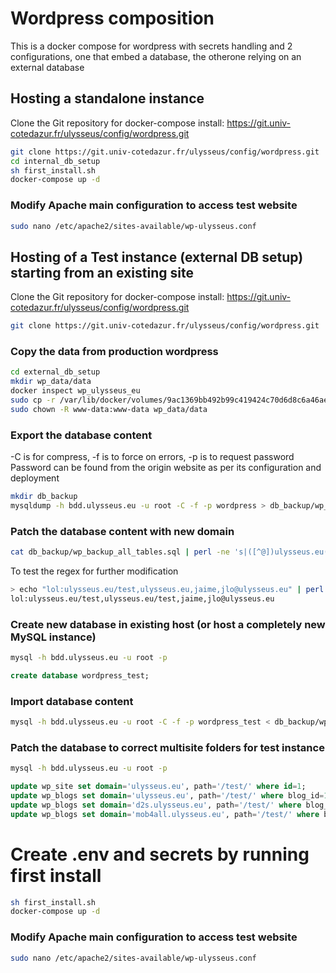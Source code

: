 # Wordpress composition
This is a docker compose for wordpress with secrets handling and 2 configurations, one that embed a database, the otherone relying on an external database
## Hosting a standalone instance
Clone the Git repository for docker-compose install: https://git.univ-cotedazur.fr/ulysseus/config/wordpress.git
```bash
git clone https://git.univ-cotedazur.fr/ulysseus/config/wordpress.git
cd internal_db_setup
sh first_install.sh
docker-compose up -d
```
### Modify Apache main configuration to access test website
```bash
sudo nano /etc/apache2/sites-available/wp-ulysseus.conf
```
## Hosting of a Test instance (external DB setup) starting from an existing site
Clone the Git repository for docker-compose install: https://git.univ-cotedazur.fr/ulysseus/config/wordpress.git
```bash
git clone https://git.univ-cotedazur.fr/ulysseus/config/wordpress.git
```
### Copy the data from production wordpress 
```bash
cd external_db_setup
mkdir wp_data/data 
docker inspect wp_ulysseus_eu 
sudo cp -r /var/lib/docker/volumes/9ac1369bb492b99c419424c70d6d8c6a46ae42f19b09bbc7c78d662b0326d8bc/_data/* wp_data/data 
sudo chown -R www-data:www-data wp_data/data 
``` 
### Export the database content 
-C is for compress, -f is to force on errors, -p is to request password 
Password can be found from the origin website as per its configuration and deployment 
```bash
mkdir db_backup 
mysqldump -h bdd.ulysseus.eu -u root -C -f -p wordpress > db_backup/wp_backup_all_tables.sql 
``` 
### Patch the database content with new domain 
```bash
cat db_backup/wp_backup_all_tables.sql | perl -ne 's|([^@])ulysseus.eu(?!/test)|$1ulysseus.eu/test|g;print;' >  db_backup/wp_backup_all_tables_test.sql 
``` 
To test the regex for further modification 
```bash
> echo "lol:ulysseus.eu/test,ulysseus.eu,jaime,jlo@ulysseus.eu" | perl -ne 's|([^@])ulysseus.eu(?!/test)|$1ulysseus.eu/test|g;print;' 
lol:ulysseus.eu/test,ulysseus.eu/test,jaime,jlo@ulysseus.eu 
``` 
### Create new database in existing host (or host a completely new MySQL instance)
```bash
mysql -h bdd.ulysseus.eu -u root -p
```
```sql
create database wordpress_test;
```
### Import database content 
```bash
mysql -h bdd.ulysseus.eu -u root -C -f -p wordpress_test < db_backup/wp_backup_all_tables_test.sql 
``` 
### Patch the database to correct multisite folders for test instance
```bash
mysql -h bdd.ulysseus.eu -u root -p
```
```sql
update wp_site set domain='ulysseus.eu', path='/test/' where id=1;
update wp_blogs set domain='ulysseus.eu', path='/test/' where blog_id=1;
update wp_blogs set domain='d2s.ulysseus.eu', path='/test/' where blog_id=2;
update wp_blogs set domain='mob4all.ulysseus.eu', path='/test/' where blog_id=3;
```
# Create .env and secrets by running first install
```bash
sh first_install.sh
docker-compose up -d
```
### Modify Apache main configuration to access test website
```bash
sudo nano /etc/apache2/sites-available/wp-ulysseus.conf
```
